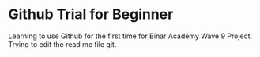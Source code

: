 # Github Trial for Beginner

Learning to use Github for the first time for Binar Academy Wave 9 Project. Trying to edit the read me file git. 